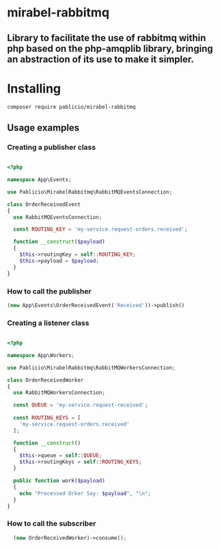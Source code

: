 # mirabel-rabbitmq
## Library to facilitate the use of rabbitmq within php based on the php-amqplib library, bringing an abstraction of its use to make it simpler.

##
# Installing
```
composer require pablicio/mirabel-rabbitmq
```

## Usage examples

### Creating a publisher class
```php

<?php

namespace App\Events;

use Pablicio\MirabelRabbitmq\RabbitMQEventsConnection;

class OrderReceivedEvent
{
  use RabbitMQEventsConnection;

  const ROUTING_KEY = 'my-service.request-orders.received';

  function __construct($payload)
  {
    $this->routingKey = self::ROUTING_KEY;
    $this->payload = $payload;
  }
}

```

### How to call the publisher

```php 
(new App\Events\OrderReceivedEvent('Received'))->publish()
```

### Creating a listener class
```php

<?php

namespace App\Workers;

use Pablicio\MirabelRabbitmq\RabbitMQWorkersConnection;

class OrderReceivedWorker
{
  use RabbitMQWorkersConnection;

  const QUEUE = 'my-service.request-received';
  
  const ROUTING_KEYS = [
    'my-service.request-orders.received'
  ];

  function __construct()
  {
    $this->queue = self::QUEUE;
    $this->routingKeys = self::ROUTING_KEYS;
  }

  public function work($payload)
  {
    echo "Processed Orker Say: $payload", "\n";
  }
}
```

### How to call the subscriber

```php 
  (new OrderReceivedWorker)->consume();
```
